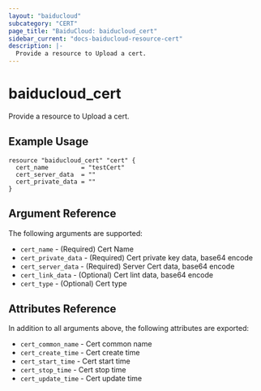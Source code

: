 ```yaml
---
layout: "baiducloud"
subcategory: "CERT"
page_title: "BaiduCloud: baiducloud_cert"
sidebar_current: "docs-baiducloud-resource-cert"
description: |-
  Provide a resource to Upload a cert.
---
```


# baiducloud_cert

Provide a resource to Upload a cert.

## Example Usage

```hcl
resource "baiducloud_cert" "cert" {
  cert_name         = "testCert"
  cert_server_data  = ""
  cert_private_data = ""
}
```

## Argument Reference

The following arguments are supported:

* `cert_name` - (Required) Cert Name
* `cert_private_data` - (Required) Cert private key data, base64 encode
* `cert_server_data` - (Required) Server Cert data, base64 encode
* `cert_link_data` - (Optional) Cert lint data, base64 encode
* `cert_type` - (Optional) Cert type

## Attributes Reference

In addition to all arguments above, the following attributes are exported:

* `cert_common_name` - Cert common name
* `cert_create_time` - Cert create time
* `cert_start_time` - Cert start time
* `cert_stop_time` - Cert stop time
* `cert_update_time` - Cert update time



